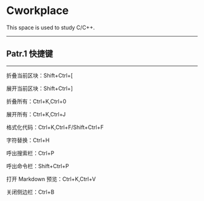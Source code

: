 # Cworkplace

This space is used to study C/C++.

---

## Patr.1 快捷键

---

折叠当前区块：Shift+Ctrl+[

展开当前区块：Shift+Ctrl+]

折叠所有：Ctrl+K,Ctrl+0

展开所有：Ctrl+K,Ctrl+J

格式化代码：Ctrl+K,Ctrl+F/Shift+Ctrl+F

字符替换：Ctrl+H

呼出搜索栏：Ctrl+P

呼出命令栏：Shift+Ctrl+P

打开 Markdown 预览：Ctrl+K,Ctrl+V

关闭侧边栏：Ctrl+B
